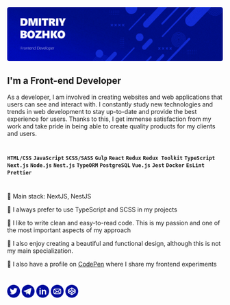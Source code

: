 <img src="./banner.png">

## **I'm a Front-end Developer**

As a developer, I am involved in creating websites and web applications that users can see and interact with. I constantly study new technologies and trends in web development to stay up-to-date and provide the best experience for users. Thanks to this, I get immense satisfaction from my work and take pride in being able to create quality products for my clients and users.

#

**`HTML/CSS`** **`JavaScript`** **`SCSS/SASS`** **`Gulp`** **`React`** **`Redux`** **`Redux Toolkit`** **`TypeScript`** **`Next.js`** **`Node.js`** **`Nest.js`** **`TypeORM`** **`PostgreSQL`** **`Vue.js`** **`Jest`** **`Docker`** **`EsLint`** **`Prettier`**

#

🔷 Main stack: NextJS, NestJS

🔷 I always prefer to use TypeScript and SCSS in my projects

🔷 I like to write clean and easy-to-read code. This is my passion and one of the most important aspects of my approach

🔷 I also enjoy creating a beautiful and functional design, although this is not my main specialization.

🔷 I also have a profile on [CodePen](https://codepen.io/finikkkk) where I share my frontend experiments

#

<a href="https://twitter.com/i_am_fin1k"><img src="./icons/twitter.svg" alt="twitter" width="30" height="30"></a>
<a href="https://t.me/finik_xxx"><img src="./icons/telegram2.svg" alt="telegram" width="30" height="30"></a>
<a href="https://www.linkedin.com/in/finikkkk/"><img src="./icons/linkedin2.svg" alt="linkedin" width="30" height="30"></a>
<a href="mailto:finikdigi@gmail.com"><img src="./icons/email.svg" alt="email" width="30" height="30"></a>
<a href="https://codepen.io/finikkkk"><img src="./icons/codepen.svg" alt="codepen" width="30" height="30"></a>
